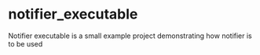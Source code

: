 # notifier_executable
Notifier executable is a small example project demonstrating how notifier is to be used

